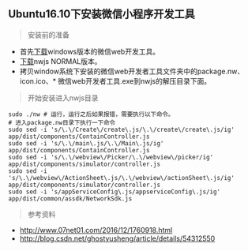 ## Ubuntu16.10下安装微信小程序开发工具

> 安装前的准备

- 首先[下载](https://mp.weixin.qq.com/debug/wxadoc/dev/devtools/download.html)windows版本的微信web开发工具。
- [下载](https://nwjs.io/)nwjs NORMAL版本。
- 拷贝window系统下安装的微信web开发者工具文件夹中的package.nw、icon.ico、* 微信web开发者工具.exe到nwjs的解压目录下面。

> 开始安装进入nwjs目录

```shell
sudo ./nw # 运行，运行之后如果报错，需要执行以下命令。
# 进入package.nw目录下执行一下命令
sudo sed -i 's/\.\/Create\/create\.js/\.\/create\/create\.js/ig' app/dist/components/ContainController.js
sudo sed -i 's/\.\/main\.js/\.\/Main\.js/ig' app/dist/components/ContainController.js
sudo sed -i 's/\.\/webview\/Picker/\.\/webview\/picker/ig' app/dist/components/simulator/controller.js
sudo sed -i 's/\.\/webview\/ActionSheet\.js/\.\/webview\/actionSheet\.js/ig' app/dist/components/simulator/controller.js
sudo sed -i 's/appServiceConfig\.js/appserviceConfig\.js/ig' app/dist/common/assdk/NetworkSdk.js
```

> 参考资料

* http://www.07net01.com/2016/12/1760918.html
* http://blog.csdn.net/ghostyusheng/article/details/54312550